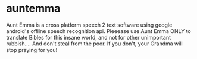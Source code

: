 # auntemma
Aunt Emma is a cross platform speech 2 text software using google android's offline speech recognition api. Pleeease use Aunt Emma ONLY to translate Bibles for this insane world, and not for other unimportant rubbish.... And don't steal from the poor. If you don't, your Grandma will stop praying for you!
